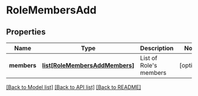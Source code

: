 # RoleMembersAdd

## Properties
Name | Type | Description | Notes
------------ | ------------- | ------------- | -------------
**members** | [**list[RoleMembersAddMembers]**](RoleMembersAddMembers.md) | List of Role&#x27;s members | [optional] 

[[Back to Model list]](../README.md#documentation-for-models) [[Back to API list]](../README.md#documentation-for-api-endpoints) [[Back to README]](../README.md)

